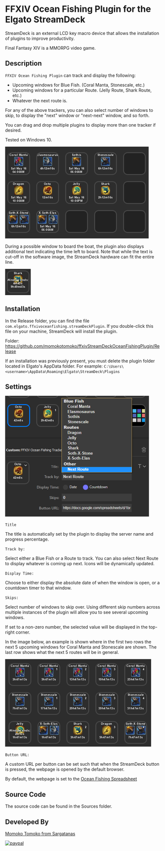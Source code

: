 # FFXIV Ocean Fishing Plugin for the Elgato StreamDeck

StreamDeck is an external LCD key macro device that allows the installation of plugins to improve productivity.

Final Fantasy XIV is a MMORPG video game.

## Description

`FFXIV Ocean Fishing Plugin` can track and display the following:
- Upcoming windows for Blue Fish. (Coral Manta, Stonescale, etc.)
- Upcoming windows for a particular Route. (Jelly Route, Shark Route, etc.)
- Whatever the next route is.

For any of the above trackers, you can also select number of windows to skip, to display the "next" window or "next-next" window, and so forth.

You can drag and drop multiple plugins to display more than one tracker if desired.

Tested on Windows 10.

![](screenshot.png)

During a possible window to board the boat, the plugin also displays additional text indicating the time left to board. Note that while the text is cut-off in the software image, the StreamDeck hardware can fit the entire line.

![](window.png)

## Installation

In the Release folder, you can find the file `com.elgato.ffxivoceanfishing.streamDeckPlugin`. If you double-click this file on your machine, StreamDeck will install the plugin.

Folder: https://github.com/momokotomoko/ffxivStreamDeckOceanFishingPlugin/Release

If an installation was previously present, you must delete the plugin folder located in Elgato's AppData folder. For example: `C:\Users\<username>\AppData\Roaming\Elgato\StreamDeck\Plugins`

## Settings

![](settings.png)

`Title`

The title is automatically set by the plugin to display the server name and progress percentage.

`Track by:`

Select either a Blue Fish or a Route to track. You can also select Next Route to display whatever is coming up next. Icons will be dynamically updated.

`Display Time:`

Choose to either display the absolute date of when the window is open, or a countdown timer to that window.

`Skips:`

Select number of windows to skip over. Using different skip numbers across multiple instances of the plugin will allow you to see several upcoming windows.

If set to a non-zero number, the selected value will be displayed in the top-right corner.

In the image below, an example is shown where in the first two rows the next 5 upcoming windows for Coral Manta and Stonescale are shown. The last row shows what the next 5 routes will be in general.

![](skips.png)

`Button URL:`

A custom URL per button can be set such that when the StreamDeck button is pressed, the webpage is opened by the default browser.

By default, the webpage is set to the [Ocean Fishing Spreadsheet](https://docs.google.com/spreadsheets/d/1brCfvmSdYl7RcY9lkgm_ds8uaFqq7qaxOOz-5BfHuuk/htmlview)

## Source Code

The source code can be found in the Sources folder.

## Developed By

[Momoko Tomoko from Sargatanas](https://na.finalfantasyxiv.com/lodestone/character/1525660/)

[![paypal](https://www.paypalobjects.com/en_US/i/btn/btn_donateCC_LG.gif)](https://www.paypal.com/cgi-bin/webscr?cmd=_donations&business=886JLXQKS39U4&currency_code=USD&source=url)
